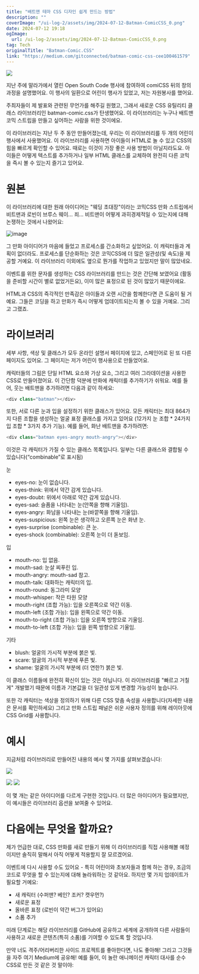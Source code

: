 ```yaml
---
title: "배트맨 테마 CSS 디자인 쉽게 만드는 방법"
description: ""
coverImage: "/ui-log-2/assets/img/2024-07-12-Batman-ComicCSS_0.png"
date: 2024-07-12 19:18
ogImage: 
  url: /ui-log-2/assets/img/2024-07-12-Batman-ComicCSS_0.png
tag: Tech
originalTitle: "Batman-Comic.CSS"
link: "https://medium.com/gitconnected/batman-comic-css-cee100461579"
---
```



<img src="/ui-log-2/assets/img/2024-07-12-Batman-ComicCSS_0.png" />

지난 주에 말라가에서 열린 Open South Code 행사에 참여하여 comiCSS 뒤의 창의 과정을 설명했어요. 이 행사의 일환으로 어린이 행사가 있었고, 저는 자원봉사를 했어요.

주최자들이 제 발표와 관련된 무언가를 해주길 원했고, 그래서 새로운 CSS 유틸리티 클래스 라이브러리인 batman-comic.css가 탄생했어요. 이 라이브러리는 누구나 배트맨 코믹 스트립을 만들고 싶어하는 사람을 위한 것이에요.

이 라이브러리는 지난 두 주 동안 만들어졌는데, 우리는 이 라이브러리를 두 개의 어린이 행사에서 사용했어요. 이 라이브러리를 사용하면 아이들이 HTML로 놀 수 있고 CSS의 힘을 빠르게 확인할 수 있어요. 때로는 이것이 가장 좋은 사용 방법이 아닐지라도요. 아이들은 어떻게 텍스트를 추가하거나 일부 HTML 클래스를 교체하여 완전히 다른 코믹을 즉시 볼 수 있는지 즐기고 있어요.

<!-- ui-log 수평형 -->
<ins class="adsbygoogle"
  style="display:block"
  data-ad-client="ca-pub-4877378276818686"
  data-ad-slot="9743150776"
  data-ad-format="auto"
  data-full-width-responsive="true"></ins>
  <script>
  (adsbygoogle = window.adsbygoogle || []).push({});
  </script>

# 원본

이 라이브러리에 대한 원래 아이디어는 "웨딩 초대장"이라는 코믹CSS 만화 스트립에서 비트맨과 로빈이 브루스 웨이... 죄... 비트맨이 어떻게 과히경제적일 수 있는지에 대해 논쟁하는 것에서 나왔어요:

![image](/ui-log-2/assets/img/2024-07-12-Batman-ComicCSS_1.png)

그 만화 아이디어가 마음에 들었고 프로세스를 간소화하고 싶었어요. 이 캐릭터들과 계획이 없더라도. 프로세스를 단순화하는 것은 코믹CSS에 더 많은 일관성(및 속도)을 제공할 거예요. 이 라이브러리 이외에도 옆으로 뭔가를 작업하고 있었지만 말이 많았네요.

<!-- ui-log 수평형 -->
<ins class="adsbygoogle"
  style="display:block"
  data-ad-client="ca-pub-4877378276818686"
  data-ad-slot="9743150776"
  data-ad-format="auto"
  data-full-width-responsive="true"></ins>
  <script>
  (adsbygoogle = window.adsbygoogle || []).push({});
  </script>

이벤트를 위한 문자를 생성하는 CSS 라이브러리를 만드는 것은 간단해 보였어요 (활동을 준비할 시간이 별로 없었거든요), 이미 많은 표정으로 된 것이 많았기 때문이에요.

HTML과 CSS의 즉각적인 만족감은 아이들과 오랜 시간을 함께한다면 큰 도움이 될 거예요. 그들은 코딩을 하고 만화가 즉시 어떻게 업데이트되는지 볼 수 있을 거예요. 그리고 그랬죠.

# 라이브러리

세부 사항, 색상 및 클래스가 모두 온라인 설명서 페이지에 있고, 스페인어로 된 또 다른 페이지도 있어요. 그 페이지는 저가 어린이 행사용으로 만들었어요.

<!-- ui-log 수평형 -->
<ins class="adsbygoogle"
  style="display:block"
  data-ad-client="ca-pub-4877378276818686"
  data-ad-slot="9743150776"
  data-ad-format="auto"
  data-full-width-responsive="true"></ins>
  <script>
  (adsbygoogle = window.adsbygoogle || []).push({});
  </script>

캐릭터들의 그림은 단일 HTML 요소와 가상 요소, 그리고 여러 그라데이션을 사용한 CSS로 만들어졌어요. 이 간단함 덕분에 만화에 캐릭터를 추가하기가 쉬워요. 예를 들어, 웃는 배트맨을 추가하려면 다음과 같이 하세요:

```js
<div class="batman"></div>
```

또한, 서로 다른 눈과 입을 설정하기 위한 클래스가 있어요. 모든 캐릭터는 최대 864가지 다른 조합을 생성하는 얼굴 표정 클래스를 가지고 있어요 (12가지 눈 조합 * 24가지 입 조합 * 3가지 추가 기능). 예를 들어, 화난 배트맨을 추가하려면:

```js
<div class="batman eyes-angry mouth-angry"></div>
```

<!-- ui-log 수평형 -->
<ins class="adsbygoogle"
  style="display:block"
  data-ad-client="ca-pub-4877378276818686"
  data-ad-slot="9743150776"
  data-ad-format="auto"
  data-full-width-responsive="true"></ins>
  <script>
  (adsbygoogle = window.adsbygoogle || []).push({});
  </script>

이것은 각 캐릭터가 가질 수 있는 클래스 목록입니다. 일부는 다른 클래스와 결합될 수 있습니다(“combinable”로 표시됨)

눈

- eyes-no: 눈이 없습니다.
- eyes-think: 위에서 약간 감게 있습니다.
- eyes-doubt: 위에서 아래로 약간 감게 있습니다.
- eyes-sad: 슬픔을 나타내는 눈(안쪽을 향해 기울임).
- eyes-angry: 화남을 나타내는 눈(바깥쪽을 향해 기울임).
- eyes-suspicious: 왼쪽 눈은 생각하고 오른쪽 눈은 화낸 눈.
- eyes-surprise (combinable): 큰 눈.
- eyes-shock (combinable): 오른쪽 눈이 더 돋보임.

입

<!-- ui-log 수평형 -->
<ins class="adsbygoogle"
  style="display:block"
  data-ad-client="ca-pub-4877378276818686"
  data-ad-slot="9743150776"
  data-ad-format="auto"
  data-full-width-responsive="true"></ins>
  <script>
  (adsbygoogle = window.adsbygoogle || []).push({});
  </script>

- mouth-no: 입 없음.
- mouth-sad: 눈살 찌푸린 입.
- mouth-angry: mouth-sad 참고.
- mouth-talk: 대화하는 캐릭터의 입.
- mouth-round: 동그라미 모양
- mouth-whisper: 작은 타원 모양
- mouth-right (조합 가능): 입을 오른쪽으로 약간 이동.
- mouth-left (조합 가능): 입을 왼쪽으로 약간 이동.
- mouth-to-right (조합 가능): 입을 오른쪽 방향으로 기울임.
- mouth-to-left (조합 가능): 입을 왼쪽 방향으로 기울임.

기타

- blush: 얼굴의 가시적 부분에 붉은 빛.
- scare: 얼굴의 가시적 부분에 푸른 빛.
- shame: 얼굴의 가시적 부분에 (더 연한?) 붉은 빛.

이 클래스 이름들에 완전히 확신이 있는 것은 아닙니다. 이 라이브러리를 "빠르고 거칠게" 개발했기 때문에 이름과 기본값을 더 일관성 있게 변경할 가능성이 높습니다.

<!-- ui-log 수평형 -->
<ins class="adsbygoogle"
  style="display:block"
  data-ad-client="ca-pub-4877378276818686"
  data-ad-slot="9743150776"
  data-ad-format="auto"
  data-full-width-responsive="true"></ins>
  <script>
  (adsbygoogle = window.adsbygoogle || []).push({});
  </script>

또한 각 캐릭터는 색상을 정의하기 위해 다른 CSS 맞춤 속성을 사용합니다(자세한 내용은 문서를 확인하세요) 그리고 만화 스트립 패널은 쉬운 사용자 정의를 위해 레이아웃에 CSS Grid를 사용합니다.

# 예시

지금처럼 라이브러리로 만들어진 내용의 예시 몇 가지를 살펴보겠습니다:

<img src="/ui-log-2/assets/img/2024-07-12-Batman-ComicCSS_2.png" />

<!-- ui-log 수평형 -->
<ins class="adsbygoogle"
  style="display:block"
  data-ad-client="ca-pub-4877378276818686"
  data-ad-slot="9743150776"
  data-ad-format="auto"
  data-full-width-responsive="true"></ins>
  <script>
  (adsbygoogle = window.adsbygoogle || []).push({});
  </script>

<img src="/ui-log-2/assets/img/2024-07-12-Batman-ComicCSS_3.png" />

<img src="/ui-log-2/assets/img/2024-07-12-Batman-ComicCSS_4.png" />

이 몇 개는 같은 아이디어를 다르게 구현한 것입니다. 더 많은 아이디어가 필요했지만, 이 예시들은 라이브러리 옵션을 보여줄 수 있어요.

# 다음에는 무엇을 할까요?

<!-- ui-log 수평형 -->
<ins class="adsbygoogle"
  style="display:block"
  data-ad-client="ca-pub-4877378276818686"
  data-ad-slot="9743150776"
  data-ad-format="auto"
  data-full-width-responsive="true"></ins>
  <script>
  (adsbygoogle = window.adsbygoogle || []).push({});
  </script>

제가 언급한 대로, CSS 만화를 새로 만들기 위해 이 라이브러리를 직접 사용해볼 예정이지만 솔직히 말해서 아직 어떻게 적용할지 잘 모르겠어요.

이벤트에 다시 사용할 수도 있어요 - 특히 어린이와 초보자들과 함께 하는 경우, 조금의 코드로 무엇을 할 수 있는지에 대해 놀라워하는 것 같아요. 하지만 몇 가지 업데이트가 필요할 거예요:

- 새 캐릭터 (수퍼맨? 베인? 조커? 캣우먼?)
- 새로운 표정
- 올바른 표정 (로빈이 약간 버그가 있어요)
- 소품 추가

미래 단계로는 해당 라이브러리를 GitHub에 공유하고 세계에 공개하여 다른 사람들이 사용하고 새로운 콘텐츠(특히 소품)를 기여할 수 있도록 할 것입니다.

<!-- ui-log 수평형 -->
<ins class="adsbygoogle"
  style="display:block"
  data-ad-client="ca-pub-4877378276818686"
  data-ad-slot="9743150776"
  data-ad-format="auto"
  data-full-width-responsive="true"></ins>
  <script>
  (adsbygoogle = window.adsbygoogle || []).push({});
  </script>

만약 너도 격주/어리버리한 사이드 프로젝트를 좋아한다면, 나도 좋아해! 그리고 그것들을 자주 여기 Medium에 공유해! 예를 들어, 이 놀란 애니메이션 캐릭터 대사를 순수 CSS로 만든 것 같은 것 말이야: